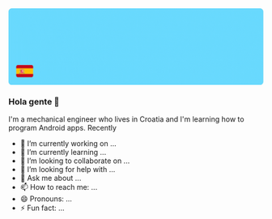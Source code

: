 <img align="center" alt="GIF" src="https://github.com/pablohema/pablohema/blob/main/assets/BannerREADME.gif" />


### Hola gente 👋

I'm a mechanical engineer who lives in Croatia and I'm learning how to program Android apps.
Recently 


- 🔭 I’m currently working on ...
- 🌱 I’m currently learning ...
- 👯 I’m looking to collaborate on ...
- 🤔 I’m looking for help with ...
- 💬 Ask me about ...
- 📫 How to reach me: ...
- 😄 Pronouns: ...
- ⚡ Fun fact: ...

